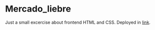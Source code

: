 # Mercado_liebre
Just a small excercise about frontend HTML and CSS. Deployed in [link](https://alejandro-restrepo-giraldo-mercado-liebre.onrender.com).
